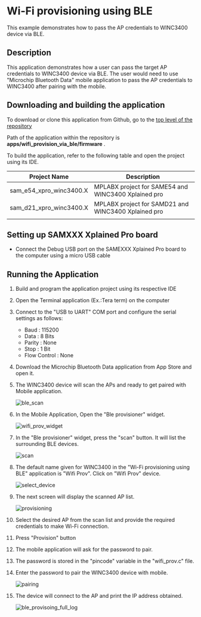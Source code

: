 
# Wi-Fi provisioning using BLE

This example demonstrates how to pass the AP credentials to WINC3400 device via BLE.

## Description

This application demonstrates how a user can pass the target AP credentials to WINC3400 device via BLE. The user would need to use "Microchip Bluetooth Data" mobile application to pass the AP credentials to WINC3400 after pairing with the mobile.

## Downloading and building the application

To download or clone this application from Github, go to the [top level of the repository](https://github.com/Microchip-MPLAB-Harmony/wireless_apps_winc3400)

Path of the application within the repository is **apps/wifi_provision_via_ble/firmware** .

To build the application, refer to the following table and open the project using its IDE.

| Project Name      | Description                                    |
| ----------------- | ---------------------------------------------- |
| sam_e54_xpro_winc3400.X | MPLABX project for SAME54 and WINC3400 Xplained pro|
| sam_d21_xpro_winc3400.X | MPLABX project for SAMD21 and WINC3400 Xplained pro|
|||

## Setting up SAMXXX Xplained Pro board

- Connect the Debug USB port on the SAMEXXX Xplained Pro board to the computer using a micro USB cable

## Running the Application

1. Build and program the application project using its respective IDE

2. Open the Terminal application (Ex.:Tera term) on the computer

3. Connect to the "USB to UART" COM port and configure the serial settings as follows:

    * Baud : 115200
    * Data : 8 Bits
    * Parity : None
    * Stop : 1 Bit
    * Flow Control : None

4. Download the Microchip Bluetooth Data application from App Store and open it.

5. The WINC3400 device will scan the APs and ready to get paired with Mobile application.

   ![ble_scan](GUID-E1636831-7B1D-4CB3-A619-F360C3059905-low.png)

6. In the Mobile Application, Open the "Ble provisioner" widget.

   ![wifi_prov_widget](GUID-38796A44-D45A-4AC9-96A8-2B475F02C1CB-low.jpg)

7. In the "Ble provisioner" widget, press the "scan" button. It will list the surrounding BLE devices. 

   ![scan](GUID-E1623A3D-8D15-4E78-94BD-BBE0C3CC161A-low.jpg)

8. The default name given for WINC3400 in the "Wi-Fi provisioning using BLE" application is "Wifi Prov". Click on "Wifi Prov" device.

   ![select_device](GUID-745696CC-257C-4410-ACB9-97172B87E96E-low.jpg)

9. The next screen will display the scanned AP list.

   ![provisioning](GUID-569499C9-0752-4774-A413-AB76EDA56F93-low.jpg)

10. Select the desired AP from the scan list and provide the required credentials to make Wi-Fi connection.

11. Press "Provision" button

12. The mobile application will ask for the password to pair.

13. The password is stored in the "pincode" variable in the "wifi_prov.c" file.

14. Enter the password to pair the WINC3400 device with mobile.

    ![pairing](GUID-E7DC885E-EC71-4806-AC07-41DDCDE60416-low.jpg)

15. The device will connect to the AP and print the IP address obtained.

    ![ble_provisoing_full_log](GUID-ADA9232A-58EE-4CAE-868B-7E01948C1DE9-low.png)
